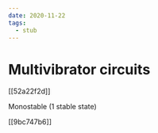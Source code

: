 ```yaml
---
date: 2020-11-22
tags: 
  - stub
---
```


# Multivibrator circuits

[[52a22f2d]]

Monostable (1 stable state)

[[9bc747b6]]
